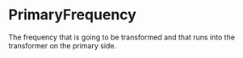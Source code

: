 PrimaryFrequency
================

The frequency that is going to be transformed and that runs into the transformer on the primary side.
